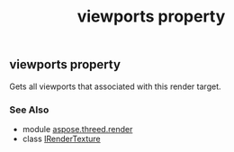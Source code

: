﻿---
title: viewports property
second_title: Aspose.3D for Python via .NET API References
description: 
type: docs
weight: 70
url: /python-net/aspose.threed.render/irendertexture/viewports/
is_root: false
---

## viewports property


Gets all viewports that associated with this render target.

### See Also
* module [aspose.threed.render](../../)
* class [IRenderTexture](/3d/python-net/aspose.threed.render/irendertexture)
